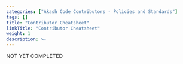 ```yaml
---
categories: ["Akash Code Contributors - Policies and Standards"]
tags: []
title: "Contributor Cheatsheet"
linkTitle: "Contributor Cheatsheet"
weight: 1
description: >-
---
```


NOT YET COMPLETED